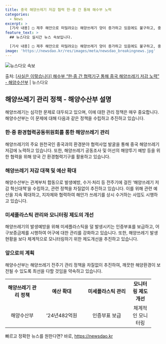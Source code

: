 ```yaml
---
title: 중국 해양쓰레기 저감 협력 한·중 간 통해 해수부 노력
categories:
  - News
excerpt: >
  [기사 내용] □ 제주 해안으로 떠밀려오는 해양쓰레기 양이 증가하고 있음에도 불구하고, 중앙정부는 올해 전국…
feature_text: >
  ## 뉴스다오 실시간 뉴스 속보입니다.

  [기사 내용] □ 제주 해안으로 떠밀려오는 해양쓰레기 양이 증가하고 있음에도 불구하고, 중앙정부는 올해 전국…
image: 'https://newsdao.kr/res/images/meta/newsdao_breakingnews.jpg'
---
```


![뉴스다오 속보](https://newsdao.kr/res/images/meta/newsdao_breakingnews.jpg)

<p>출처: <a href="https://newsdao.kr/3478" rel="dofollow">[사실은 이렇습니다] 해수부 “한·중 간 협력기구 통해 중국 해양쓰레기 저감 노력” - 해양수산부</a> | 뉴스다오</p>

<h2 data-ke-size="size26">해양쓰레기 관리 정책 - 해양수산부 설명</h2>
<p data-ke-size="size16">해양쓰레기는 심각한 문제로 대두되고 있으며, 이에 대한 관리 정책은 매우 중요합니다. 해양수산부는 이 문제에 대해 다음과 같은 정책을 수립하고 추진하고 있습니다.</p>

<h3>한·중 환경협력공동위원회를 통한 해양쓰레기 관리</h3>
<p data-ke-size="size16">해양쓰레기의 주요 원천국인 중국과의 환경분야 협력사업 발굴을 통해 중국 해양쓰레기 저감에 노력하고 있습니다. 또한, 해양쓰레기 공동조사 및 어선의 해양투기 예방 등을 위한 협력을 위해 양국 간 환경협력기구를 활용하고 있습니다.</p>

<h3>해양쓰레기 저감 대책 및 예산 확대</h3>
<p data-ke-size="size16">해양수산부는 관계부처 합동으로 발생예방, 수거·처리 등 전주기에 걸친 ‘해양쓰레기 저감 혁신대책‘을 수립하고, 관련 정책을 차질없이 추진하고 있습니다. 이를 위해 관련 예산을 지속 확대하고, 지자체와 협력하여 해안가 쓰레기를 상시 수거하는 사업도 시행하고 있습니다.</p>

<h3>미세플라스틱 관리와 모니터링 제도의 개선</h3>
<p data-ke-size="size16">해양쓰레기의 발생예방을 위해 미세플라스틱을 덜 발생시키는 인증부표를 보급하고, 어구보증금제를 시행하여 어구에 대한 관리를 강화하고 있습니다. 또한, 해양쓰레기 발생현황을 보다 체계적으로 모니터링하기 위한 제도개선을 추진하고 있습니다.</p>

<h3>앞으로의 계획</h3>
<p data-ke-size="size16">해양수산부는 해양쓰레기 전주기 관리 정책을 차질없이 추진하여, 깨끗한 해양환경이 보전될 수 있도록 최선을 다할 것임을 약속하고 있습니다.</p>
<table>
  <colgroup>
  <col style="width: 110px" />
  <col style="width: 146px" />
  <col style="width: 146px" />
  <col style="width: 71px" />
  </colgroup>
  <tr>
    <td style="text-align: center; height: 17px;"><b>해양쓰레기 관리 정책</b></td>
    <td style="text-align: center; height: 17px;"><b>예산 확대</b></td>
    <td style="text-align: center; height: 17px;"><b>미세플라스틱 관리</b></td>
    <td style="text-align: center; height: 17px;"><b>모니터링 제도 개선</b></td>
  </tr>
  <tr>
    <td style="text-align: center; height: 17px;">해양수산부</td>
    <td style="text-align: center; height: 17px;">’24년482억원</td>
    <td style="text-align: center; height: 17px;">인증부표 보급</td>
    <td style="text-align: center; height: 17px;">체계적인 모니터링</td>
  </tr>
</table>
<p data-ke-size="size16"></p> 

빠르고 정확한 뉴스를 원한다면? 바로, <a href="https://newsdao.kr" rel="dofollow">https://newsdao.kr</a>


